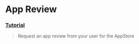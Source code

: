 # App Review
### [Tutorial](https://designcode.io/swiftui-advanced-handbook-app-review)
> Request an app review from your user for the AppStore